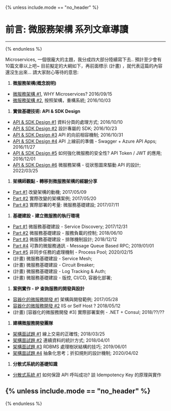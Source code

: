 {% unless include.mode == "no_header" %}
# 前言: 微服務架構 系列文章導讀
-----
{% endunless %}




Microservices, 一個很龐大的主題，我分成四大部分陸續寫下去.. 預計至少會有10篇文章以上吧~
目前擬定的大綱如下，再前面標示 (計畫) ，就代表這篇的內容還沒生出來... 請大家耐心等待的意思:
  
1. **微服務架構(概念說明)**
  - [微服務架構 #1](/2016/09/15/microservice-case-study-01/), WHY Microservices? 2016/09/15
  - [微服務架構 #2](/2016/10/03/microservice2/), 按照架構，重構系統; 2016/10/03
1. **實做基礎技術: API & SDK Design**
  - [API & SDK Design #1](/2016/10/10/microservice3/) 資料分頁的處理方式; 2016/10/10
  - [API & SDK Design #2](/2016/10/23/microservice4/) 設計專屬的 SDK; 2016/10/23
  - [API & SDK Design #3](/2016/10/31/microservice5/) API 的向前相容機制; 2016/10/31
  - [API & SDK Design #4](/2016/11/27/microservice6/) API 上線前的準備 - Swagger + Azure API Apps; 2016/11/27
  - [API & SDK Design #5](/2016/12/01/microservice7-apitoken/) 如何強化微服務的安全性? API Token / JWT 的應用; 2016/12/01
  - [API & SDK Design #6](/2022/03/25/microservices15-api-design/) 微服務架構 - 從狀態圖來驅動 API 的設計; 2022/03/25
1. **架構師觀點 - 轉移到微服務架構的經驗分享**
  - [Part #1](/2017/04/15/microservice8-case-study/) 改變架構的動機; 2017/05/09
  - [Part #2](/2017/05/20/microservice8-case-study-p2/) 實際改變的架構案例; 2017/05/20
  - [Part #3](/2017/07/11/microservice8-case-study-p3/) 實際部署的考量: 微服務基礎建設; 2017/07/11
1. **基礎建設 - 建立微服務的執行環境**
  - [Part #1](/2017/12/31/microservice9-servicediscovery/) 微服務基礎建設 - Service Discovery; 2017/12/31
  - [Part #2](/2018/06/10/microservice10-throttle/) 微服務基礎建設 - 服務負載的控制; 2018/06/10
  - [Part #3](/2018/12/12/microservice11-lineup/) 微服務基礎建設 - 排隊機制設計; 2018/12/12
  - [Part #4](/2019/01/01/microservice12-mqrpc/) 可靠的微服務通訊 - Message Queue Based RPC; 2019/01/01
  - [Part #5](/2020/02/09/process-pool/) 非同步任務的處理機制 - Process Pool; 2020/02/15
  - (計畫) 微服務基礎建設 - Service Mesh;
  - (計畫) 微服務基礎建設 - Circuit Breaker;
  - (計畫) 微服務基礎建設 - Log Tracking & Auth;
  - (計畫) 微服務基礎建設 - 版控, CI/CD, 容器化部署;
1. **案例實作 - IP 查詢服務的開發與設計**
  - [容器化的微服務開發 #1](/2017/05/28/aspnet-msa-labs1/) 架構與開發範例; 2017/05/28
  - [容器化的微服務開發 #2](/2018/05/12/msa-labs2-selfhost/) IIS or Self Host ? 2018/05/12
  - (計畫) [容器化的微服務開發 #3] 實際部署案例 - .NET + Consul; 2018/??/??
1. **建構微服務開發團隊**
  - [架構面試題 #1](/2018/03/25/interview01-transaction/) 線上交易的正確性; 2018/03/25
  - [架構面試題 #2](/2018/04/01/interview02-stream-statistic/) 連續資料的統計方式; 2018/04/01
  - [架構面試題 #3](/2019/06/01/nested-query/) RDBMS 處理樹狀結構的技巧; 2019/06/01
  - [架構面試題 #4](/2020/03/10/interview-abstraction/) 抽象化思考；折扣規則的設計機制; 2020/04/02
1. **分散式系統的基礎知識**
  - [分散式系統 #1]() 如何保證 API 呼叫成功? 談 Idempotency Key 的原理與實作

{% unless include.mode == "no_header" %}
-----
{% endunless %}
